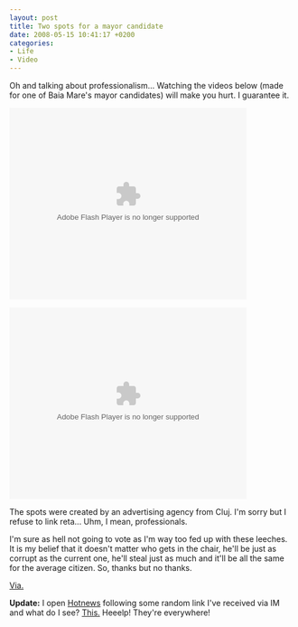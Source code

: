```yaml
---
layout: post
title: Two spots for a mayor candidate
date: 2008-05-15 10:41:17 +0200
categories:
- Life
- Video
---
```

<p>Oh and talking about professionalism... Watching the videos below (made for one of Baia Mare's mayor candidates) will make you hurt. I guarantee it.</p>
<p><object width="420" height="339" id="flvplayer"><param name="movie" value="http://files.indavideo.hu/player/vc_o.swf?vID=bb41d06349" /><param name="menu" value="false" /><embed src="http://files.indavideo.hu/player/vc_o.swf?vID=bb41d06349" width="420" height="339" name="flvplayer" type="application/x-shockwave-flash" /></object></p>
<p><object width="420" height="339" id="flvplayer"><param name="movie" value="http://files.indavideo.hu/player/vc_o.swf?vID=2459939cb6" /><param name="menu" value="false" /><embed src="http://files.indavideo.hu/player/vc_o.swf?vID=2459939cb6" width="420" height="339" name="flvplayer" type="application/x-shockwave-flash" /></object></p>
<p>The spots were created by an advertising agency from Cluj. I'm sorry but I refuse to link reta... Uhm, I mean, professionals.</p>
<p>I'm sure as hell not going to vote as I'm way too fed up with these leeches. It is my belief that it doesn't matter who gets in the chair, he'll be just as corrupt as the current one, he'll steal just as much and it'll be all the same for the average citizen. So, thanks but no thanks.</p>
<p><a href="http://tiribonflax.blogspot.com/2008/05/cu-mult-tristee-despre-campania.html">Via.</a></p>
<p><strong>Update:</strong> I open <a href="http://hotnews.ro">Hotnews</a> following some random link I've received via IM and what do I see? <a href="http://www.rusiczki.net/blog/blogpics/google-adsense-corin-primar.png">This.</a> Heeelp! They're everywhere!</p>
